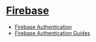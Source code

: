 # [Firebase](https://firebase.google.com/)
* [Firebase Authentication](https://firebase.google.com/products/auth)
* [Firebase Authentication Guides](https://firebase.google.com/docs/auth)
